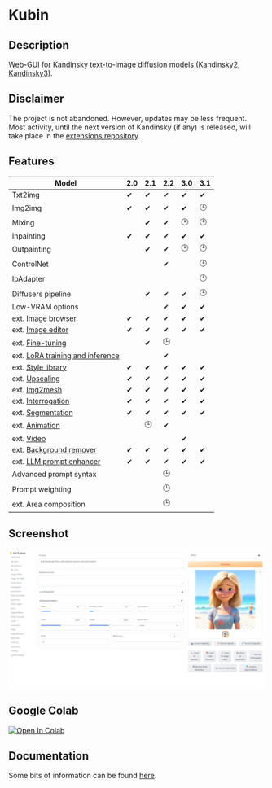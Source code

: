 
# Kubin

## Description

Web-GUI for Kandinsky text-to-image diffusion models ([Kandinsky2](https://github.com/ai-forever/Kandinsky-2/), [Kandinsky3](https://github.com/ai-forever/Kandinsky-3)).  

## Disclaimer

The project is not abandoned. However, updates may be less frequent.  
Most activity, until the next version of Kandinsky (if any) is released, will take place in the [extensions repository](https://github.com/seruva19/kubin-extensions). 

## Features

| Model                                                                                        | 2.0 | 2.1 | 2.2 |3.0  |3.1  |
| -------------------------------------------------------------------------------------------- | --- | --- | --- | --- | --- |
| Txt2img                                                                                      | ✔   | ✔  |  ✔  | ✔  | ✔  |
| Img2img                                                                                      | ✔   | ✔  |  ✔  | ✔  | 🕒 |
| Mixing                                                                                       |     | ✔  |  ✔  | 🕒 | 🕒 |
| Inpainting                                                                                   | ✔   | ✔  |  ✔  | ✔  | ✔  |
| Outpainting                                                                                  |     | ✔  |  ✔  | 🕒 | 🕒  |
| ControlNet                                                                                   |     |     |  ✔  |    | 🕒 |
| IpAdapter                                                                                    |     |     |      |    | 🕒  |
| Diffusers pipeline                                                                           |     | ✔  |  ✔  |  ✔ | 🕒 |
| Low-VRAM options                                                                             |     |     |  ✔  |  ✔ | ✔  |
| ext. [Image browser](https://github.com/seruva19/kubin-extensions#kd-image-browser)          | ✔   | ✔  |  ✔  |  ✔ | ✔  |
| ext. [Image editor](https://github.com/seruva19/kubin-extensions#kd-image-editor)            | ✔   | ✔  |  ✔  |  ✔ | ✔  |
| ext. [Fine-tuning](https://github.com/seruva19/kubin-extensions#kd-training)                 |     | ✔  |  🕒 |     |    |
| ext. [LoRA training and inference](https://github.com/seruva19/kubin-extensions#kd-training) |     |     |  ✔  |    |   |
| ext. [Style library](https://github.com/seruva19/kubin-extensions#kd-prompt-styles)          | ✔   | ✔  |  ✔  |  ✔ | ✔  |
| ext. [Upscaling](https://github.com/seruva19/kubin-extensions#kd-upscaler)                   | ✔   | ✔  |  ✔  |  ✔ | ✔  |
| ext. [Img2mesh](https://github.com/seruva19/kubin-extensions#kd-mesh-gen)                    | ✔   | ✔  |  ✔  |  ✔ | ✔  |
| ext. [Interrogation](https://github.com/seruva19/kubin-extensions#kd-interrogator)           | ✔   | ✔  |  ✔  |  ✔ | ✔  |
| ext. [Segmentation](https://github.com/seruva19/kubin-extensions#kd-segmentation)            | ✔   | ✔  |  ✔  |  ✔ | ✔  |
| ext. [Animation](https://github.com/seruva19/kubin-extensions#kd-animation)                  |     | 🕒  |  ✔  |    |    |
| ext. [Video](https://github.com/seruva19/kubin-extensions#kd-video)                          |     |     |     |  ✔ |    |
| ext. [Background remover](https://github.com/seruva19/kubin-extensions#kd-bg-remover)        | ✔   | ✔  |  ✔  |  ✔ | ✔  |
| ext. [LLM prompt enhancer](https://github.com/seruva19/kubin-extensions#kd-llm-enhancer)     | ✔   | ✔  |  ✔  |  ✔ | ✔  |
| Advanced prompt syntax                                                                       |     |     | 🕒  |    |     |
| Prompt weighting                                                                             |     |     | 🕒  |    |     |
| ext. Area composition                                                                        |     |     | 🕒  |    |     |

## Screenshot
	
![img](/sshots/screenshot.png)

## Google Colab

[![Open In Colab](https://colab.research.google.com/assets/colab-badge.svg)](https://colab.research.google.com/drive/1lx4lQS61hYb02BSoAoJUAVwPr7PhhkJt)
<br>

## Documentation

Some bits of information can be found [here](https://github.com/seruva19/kubin/blob/main/DOCS.md).

